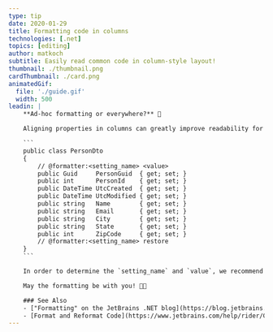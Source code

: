 ```yaml
---
type: tip
date: 2020-01-29
title: Formatting code in columns
technologies: [.net]
topics: [editing]
author: matkoch
subtitle: Easily read common code in column-style layout!
thumbnail: ./thumbnail.png
cardThumbnail: ./card.png
animatedGif:
  file: './guide.gif'
  width: 500
leadin: |
    **Ad-hoc formatting or everywhere?** 📐

    Aligning properties in columns can greatly improve readability for DTOs or vector data types. We can also align binary expressions, invocations and many more constructs. However, often we don't want to apply such formatting across our whole code base, but in very particular cases. Using **formatter comments**, we can format our code just for a specific scope:

    ```
    public class PersonDto
    {
        // @formatter:<setting_name> <value>
        public Guid     PersonGuid  { get; set; }
        public int      PersonId    { get; set; }
        public DateTime UtcCreated  { get; set; }
        public DateTime UtcModified { get; set; }
        public string   Name        { get; set; }
        public string   Email       { get; set; }
        public string   City        { get; set; }
        public string   State       { get; set; }
        public int      ZipCode     { get; set; }
        // @formatter:<setting_name> restore
    }
    ```

    In order to determine the `setting_name` and `value`, we recommend to first change the formatting through the settings dialog, save it to the solution layer, and then to identify the added line in `your-solution.sln.dotsettings`.

    May the formatting be with you! 🧙🏻

    ### See Also
    - ["Formatting" on the JetBrains .NET blog](https://blog.jetbrains.com/dotnet/?s=formatting)
    - [Format and Reformat Code](https://www.jetbrains.com/help/rider/Code_Formatting_Style.html)
---
```

